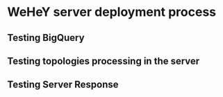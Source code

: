 # WeHeY server deployment process

## Testing BigQuery

## Testing topologies processing in the server

## Testing Server Response
